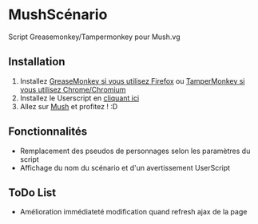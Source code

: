 MushScénario
=========

Script Greasemonkey/Tampermonkey pour Mush.vg

Installation
---------
1. Installez [GreaseMonkey si vous utilisez Firefox](https://addons.mozilla.org/fr/firefox/addon/greasemonkey) ou [TamperMonkey si vous utilisez Chrome/Chromium](https://chrome.google.com/webstore/detail/tampermonkey/dhdgffkkebhmkfjojejmpbldmpobfkfo?hl=fr)
2. Installez le Userscript en [cliquant ici](https://raw.github.com/Machi3000/MushScenario/master/machimush.user.js)
3. Allez sur [Mush](http://mush.vg) et profitez ! :D



Fonctionnalités
---------
- Remplacement des pseudos de personnages selon les paramètres du script
- Affichage du nom du scénario et d'un avertissement UserScript

ToDo List
---------
- Amélioration immédiateté modification quand refresh ajax de la page
